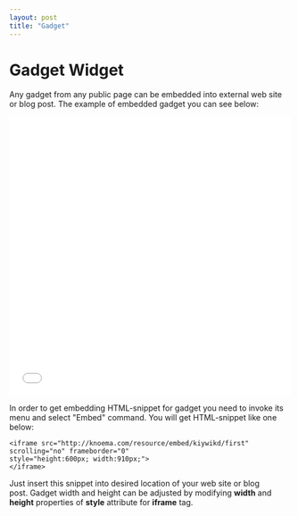 ```yaml
---
layout: post
title: "Gadget"
---
```


# Gadget Widget

Any gadget from any public page can be embedded into external web site or blog post. The example of embedded gadget you can see below:

<iframe src="/resource/embed/kiywikd/first" frameborder="0" scrolling="no" style="height: 500px; width: 100%;"></iframe>

In order to get embedding HTML-snippet for gadget you need to invoke its menu and select "Embed" command. You will get HTML-snippet like one below:

~~~
<iframe src="http://knoema.com/resource/embed/kiywikd/first" scrolling="no" frameborder="0"
style="height:600px; width:910px;">
</iframe>
~~~

Just insert this snippet into desired location of your web site or blog post. Gadget width and height can be adjusted by modifying **width** and **height** properties of **style** attribute for **iframe** tag.